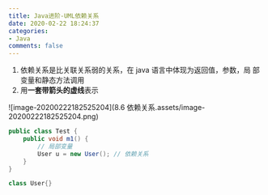 ```yaml
---
title: Java进阶-UML依赖关系
date: 2020-02-22 18:24:37
categories:
- Java
comments: false
---
```


1. 依赖关系是比关联关系弱的关系，在 java 语言中体现为返回值，参数，局 部变量和静态方法调用
2. 用**一套带箭头的虚线**表示

<!-- more -->

![image-20200222182525204](8.6 依赖关系.assets/image-20200222182525204.png)

```java
public class Test {
    public void m1() {
        // 局部变量
        User u = new User(); // 依赖关系
    }
}

class User{}
```

